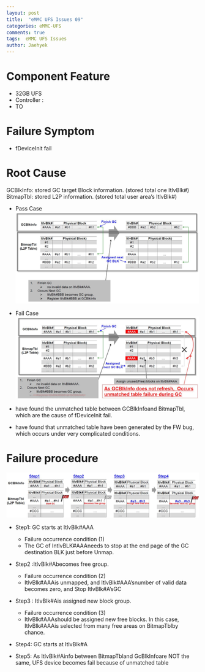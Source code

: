 ```yaml
---
layout: post
title:  "eMMC UFS Issues 09"
categories: eMMC-UFS
comments: true
tags:  eMMC UFS Issues
author: Jaehyek
---
```


# Component Feature
- 32GB UFS  
- Controller : 
- TO

# Failure Symptom
- fDeviceInit fail

# Root Cause
GCBlkInfo: stored GC target Block information. (stored total one ItlvBlk#)<br/>
BitmapTbl: stored L2P information. (stored total user area’s ItlvBlk#)

- Pass Case
![001](/img/2016-12-26-eMMC-UFS-Issues-09/001.JPG)

- Fail Case
![002](/img/2016-12-26-eMMC-UFS-Issues-09/002.JPG)
- have found the unmatched table between GCBlkInfoand BitmapTbl, which are the cause of fDeviceInit fail.
- have found that unmatched table have been generated by the FW bug, which occurs under very complicated conditions.

# Failure procedure
![003](/img/2016-12-26-eMMC-UFS-Issues-09/003.JPG)

- Step1: GC starts at ItlvBlk#AAA
  - Failure occurrence condition (1)
  - The GC of IntlvBLK#AAAneeds to stop at the end page of the GC destination BLK just before Unmap.

- Step2 :ItlvBlk#Abecomes free group.
  - Failure occurrence condition (2)
  - ItlvBlk#AAAis unmapped, and ItlvBlk#AAA’snumber of valid data becomes zero, and Stop ItlvBlk#A’sGC

- Step3 : ItlvBlk#Ais assigned new block group.
  - Failure occurrence condition (3)
  - ItlvBlk#AAAshould be assigned new free blocks. In this case, ItlvBlk#AAAis selected from many free areas on BitmapTblby chance.

- Step4: GC starts at ItlvBlk#A

- Step5: As ItlvBlk#Ainfo between BitmapTbland GcBlkInfoare NOT the same, UFS device becomes fail because of unmatched table


